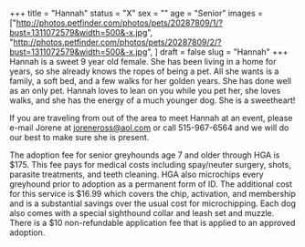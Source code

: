 +++
title = "Hannah"
status = "X"
sex = ""
age = "Senior"
images = ["http://photos.petfinder.com/photos/pets/20287809/1/?bust=1311072579&width=500&-x.jpg",
"http://photos.petfinder.com/photos/pets/20287809/2/?bust=1311072579&width=500&-x.jpg",
]
draft = false
slug = "Hannah"
+++
Hannah is a sweet 9 year old female.  She has been living in a home for years, so she already knows the ropes of being a pet.  All she wants is a family, a soft bed, and a few walks for her golden years.  She has done well as an only pet.  Hannah loves to lean on you while you pet her, she loves walks, and she has the energy of a much younger dog. She is a sweetheart! 


If you are traveling from out of the area to meet Hannah at an event, please e-mail Jorene at joreneross@aol.com or call 515-967-6564 and we will do our best to make sure she is present.

The adoption fee for senior greyhounds age 7 and older  through HGA is $175. This fee pays for medical costs including spay/neuter surgery, shots, parasite treatments, and teeth cleaning. HGA also microchips every greyhound prior to adoption as a permanent form of ID. The additional cost for this service is $16.99 which covers the chip, activation, and membership and is a substantial savings over the usual cost for microchipping. Each dog also comes with a special sighthound collar and leash set and muzzle. There is a $10 non-refundable application fee that is applied to an approved adoption.

